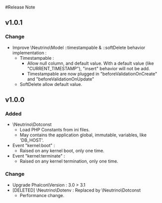 #Release Note

## v1.0.1
### Change
 - Improve \Neutrino\Model ::timestampable & ::softDelete behavior implementation :
    - Timestampable :
        - Allow null column, and default value. With a default value (like "CURRENT_TIMESTAMP"), "insert" behavior will not be add.
        - Timestampable are now plugged in "beforeValidationOnCreate" and "beforeValidationOnUpdate"
    - SoftDelete allow default value.
    

## v1.0.0

### Added
 - \Neutrino\Dotconst 
    - Load PHP Constants from ini files. 
    - May contains the application global, immutable, variables, like 'DB_HOST'.
 - Event "kernel:boot" :
    - Raised on any kernel boot, only one time.
 - Event "kernel:terminate" :
    - Raised on any kernel termination, only one time.
### Change
 - Upgrade Phalcon\Version : 3.0 > 3.1
 - [DELETED] \Neutrino\Dotenv : Replaced by \Neutrino\Dotconst 
   - Performance change.
